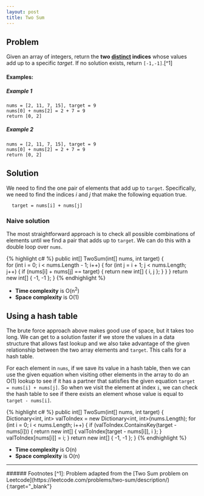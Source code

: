 ```yaml
---
layout: post
title: Two Sum
---
```

## Problem
Given an array of integers, return the **two <u>distinct</u> indices** whose values add up to a specific *target*. If no solution exists, return ```[-1,-1]```.[^1]

#### Examples:
##### Example 1 #####
```
nums = [2, 11, 7, 15], target = 9
nums[0] + nums[2] = 2 + 7 = 9
return [0, 2]
```
##### Example 2 #####
```
nums = [2, 11, 7, 15], target = 9
nums[0] + nums[2] = 2 + 7 = 9
return [0, 2]
```

## Solution
We need to find the one pair of elements that add up to ```target```. Specifically, we need to find the indices *i* and *j* that make the following equation true.
```
  target = nums[i] + nums[j]
```

### Naive solution
The most straightforward approach is to check all possible combinations of elements until we find a pair that adds up to ```target```. We can do this with a double loop over ```nums```.

{% highlight c# %}
public int[] TwoSum(int[] nums, int target) {    
    for (int i = 0; i < nums.Length - 1; i++) {
        for (int j = i + 1; j < nums.Length; j++) {
            if (nums[i] + nums[j] == target) {
                return new int[] { i, j };
            }
        }
    }
    return new int[] { -1, -1 };
}
{% endhighlight %}

+ **Time complexity** is O(n<sup>2</sup>)
+ **Space complexity** is O(1)

## Using a hash table
The brute force approach above makes good use of space, but it takes too long. We can get to a solution faster if we store the values in a data structure that allows fast lookup and we also take advantage of the given relationship between the two array elements and ```target```. This calls for a hash table.

For each element in ```nums```, if we save its value in a hash table, then we can use the given equation when visiting other elements in the array to do an O(1) lookup to see if it has a partner that satisfies the given equation ```target = nums[i] + nums[j]```. So when we visit the element at index ```i```, we can check the hash table to see if there exists an element whose value is equal to ```target - nums[i]```.

{% highlight c# %}
public int[] TwoSum(int[] nums, int target) {    
    Dictionary<int, int> valToIndex = new Dictionary<int, int>(nums.Length);
    for (int i = 0; i < nums.Length; i++) {
        if (valToIndex.ContainsKey(target - nums[i])) {
            return new int[] { valToIndex[target - nums[i]], i };
        }
        valToIndex[nums[i]] = i;
    }
    return new int[] { -1, -1 };
}
{% endhighlight %}

+ **Time complexity** is O(n)
+ **Space complexity** is O(n)

---
<section class="footnotes" markdown="1">
###### Footnotes
[^1]: Problem adapted from the [Two Sum problem on Leetcode](https://leetcode.com/problems/two-sum/description/){:target="_blank"}
</section>
